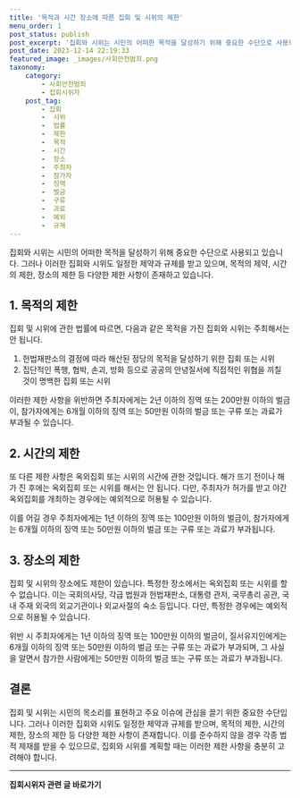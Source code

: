 ```yaml
---
title: '목적과 시간 장소에 따른 집회 및 시위의 제한'
menu_order: 1
post_status: publish
post_excerpt: '집회와 시위는 시민의 어떠한 목적을 달성하기 위해 중요한 수단으로 사용되고 있습니다. 그러나 이러한 집회와 시위도 일정한 제약과 규제를 받고 있으며, 목적의 제약, 시간의 제한, 장소의 제한 등 다양한 제한 사항이 존재하고 있습니다.'
post_date: 2023-12-14 22:19:33
featured_image: _images/사회안전범죄.png
taxonomy:
    category:
        - 사회안전범죄
        - 집회시위자
    post_tag:
        - 집회
        -  시위
        -  법률
        -  제한
        -  목적
        -  시간
        -  장소
        -  주최자
        -  참가자
        -  징역
        -  벌금
        -  구류
        -  과료
        -  예외
        -  규제
---
```



집회와 시위는 시민의 어떠한 목적을 달성하기 위해 중요한 수단으로 사용되고 있습니다. 그러나 이러한 집회와 시위도 일정한 제약과 규제를 받고 있으며, 목적의 제약, 시간의 제한, 장소의 제한 등 다양한 제한 사항이 존재하고 있습니다. 

## 1. 목적의 제한

집회 및 시위에 관한 법률에 따르면, 다음과 같은 목적을 가진 집회와 시위는 주최해서는 안 됩니다.

1. 헌법재판소의 결정에 따라 해산된 정당의 목적을 달성하기 위한 집회 또는 시위
2. 집단적인 폭행, 협박, 손괴, 방화 등으로 공공의 안녕질서에 직접적인 위협을 끼칠 것이 명백한 집회 또는 시위

이러한 제한 사항을 위반하면 주최자에게는 2년 이하의 징역 또는 200만원 이하의 벌금이, 참가자에게는 6개월 이하의 징역 또는 50만원 이하의 벌금 또는 구류 또는 과료가 부과될 수 있습니다.

## 2. 시간의 제한

또 다른 제한 사항은 옥외집회 또는 시위의 시간에 관한 것입니다. 해가 뜨기 전이나 해가 진 후에는 옥외집회 또는 시위를 해서는 안 됩니다. 다만, 주최자가 허가를 받고 야간 옥외집회를 개최하는 경우에는 예외적으로 허용될 수 있습니다.

이를 어길 경우 주최자에게는 1년 이하의 징역 또는 100만원 이하의 벌금이, 참가자에게는 6개월 이하의 징역 또는 50만원 이하의 벌금 또는 구류 또는 과료가 부과됩니다.

## 3. 장소의 제한

집회 및 시위의 장소에도 제한이 있습니다. 특정한 장소에서는 옥외집회 또는 시위를 할 수 없습니다. 이는 국회의사당, 각급 법원과 헌법재판소, 대통령 관저, 국무총리 공관, 국내 주재 외국의 외교기관이나 외교사절의 숙소 등입니다. 다만, 특정한 경우에는 예외적으로 허용될 수 있습니다.

위반 시 주최자에게는 1년 이하의 징역 또는 100만원 이하의 벌금이, 질서유지인에게는 6개월 이하의 징역 또는 50만원 이하의 벌금 또는 구류 또는 과료가 부과되며, 그 사실을 알면서 참가한 사람에게는 50만원 이하의 벌금 또는 구류 또는 과료가 부과됩니다.

## 결론

집회 및 시위는 시민의 목소리를 표현하고 주요 이슈에 관심을 끌기 위한 중요한 수단입니다. 그러나 이러한 집회와 시위도 일정한 제약과 규제를 받으며, 목적의 제한, 시간의 제한, 장소의 제한 등 다양한 제한 사항이 존재합니다. 이를 준수하지 않을 경우 각종 법적 제재를 받을 수 있으므로, 집회와 시위를 계획할 때는 이러한 제한 사항을 충분히 고려해야 합니다.


<!-- wp:separator -->
<hr class="wp-block-separator has-alpha-channel-opacity"/>
<!-- /wp:separator -->

<!-- wp:group {"backgroundColor":"base","layout":{"type":"constrained"}} -->
<div class="wp-block-group has-base-background-color has-background"><!-- wp:paragraph {"align":"center","fontSize":"medium"} -->
<p class="has-text-align-center has-large-font-size"><strong>집회시위자 관련 글 바로가기</strong></p>
<!-- /wp:paragraph -->


<!-- wp:latest-posts
{"categories":[{"id":30996,"count":19,"description":"","link":"https://uknowlaw.com/category/%ec%a7%91%ed%9a%8c%ec%8b%9c%ec%9c%84%ec%9e%90/","name":"집회시위자","slug":"집회시위자","taxonomy":"category","parent":0,"meta":[],"_links":{"self":[{"href":"https://uknowlaw.com/wp-json/wp/v2/categories/30996"}],"collection":[{"href":"https://uknowlaw.com/wp-json/wp/v2/categories"}],"about":[{"href":"https://uknowlaw.com/wp-json/wp/v2/taxonomies/category"}],"wp:post_type":[{"href":"https://uknowlaw.com/wp-json/wp/v2/posts?categories=30996"}],"curies":[{"name":"wp","href":"https://api.w.org/{rel}","templated":true}]}}],"postsToShow":100,"excerptLength":28,"postLayout":"grid","columns":2,"featuredImageAlign":"left","featuredImageSizeSlug":"large","fontSize":"small"} /--></div>
<!-- /wp:group -->
